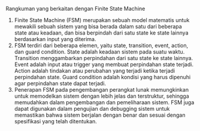 Rangkuman yang berkaitan dengan Finite State Machine
1. Finite State Machine (FSM) merupakan sebuah model matematis untuk mewakili sebuah sistem yang bisa berada dalam satu dari beberapa state atau keadaan, dan bisa berpindah dari satu state ke state lainnya berdasarkan input yang diterima.
2. FSM terdiri dari beberapa elemen, yaitu state, transition, event, action, dan guard condition. State adalah keadaan sistem pada suatu waktu. Transition menggambarkan perpindahan dari satu state ke state lainnya. Event adalah input atau trigger yang membuat perpindahan state terjadi. Action adalah tindakan atau perubahan yang terjadi ketika terjadi perpindahan state. Guard condition adalah kondisi yang harus dipenuhi agar perpindahan state dapat terjadi.
3. Penerapan FSM pada pengembangan perangkat lunak memungkinkan untuk memodelkan sistem dengan lebih jelas dan terstruktur, sehingga memudahkan dalam pengembangan dan pemeliharaan sistem. FSM juga dapat digunakan dalam pengujian dan debugging sistem untuk memastikan bahwa sistem berjalan dengan benar dan sesuai dengan spesifikasi yang telah ditentukan.
